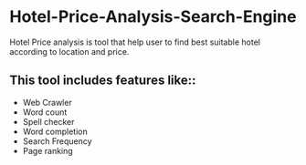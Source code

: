 # Hotel-Price-Analysis-Search-Engine

Hotel Price analysis is tool that help user to find best suitable hotel according to location and price.

## This tool includes features like::
* Web Crawler
* Word count
* Spell checker
* Word completion
* Search Frequency
* Page ranking
